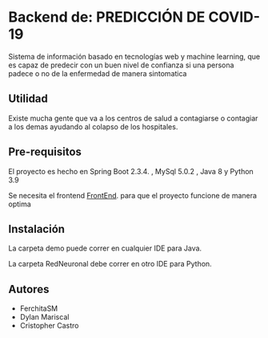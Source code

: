 # **Backend de: PREDICCIÓN DE COVID-19**

Sistema de información basado en tecnologías web y machine learning, que es capaz de
predecir con un buen nivel de confianza si una persona padece o no de la enfermedad de manera sintomatica

## **Utilidad**

Existe mucha gente que va a los centros de salud a contagiarse o contagiar a los demas ayudando al colapso de los hospitales.

## **Pre-requisitos**

El proyecto es hecho en Spring Boot 2.3.4. , MySql 5.0.2 , Java 8 y Python 3.9

Se necesita el frontend [FrontEnd](https://github.com/Dylan099/TSD_FrontEnd). para que el proyecto funcione de manera optima 

## **Instalación** 

La carpeta demo puede correr en cualquier IDE para Java.

La carpeta RedNeuronal debe correr en otro IDE para Python.

## **Autores**

- FerchitaSM
- Dylan Mariscal
- Cristopher Castro
